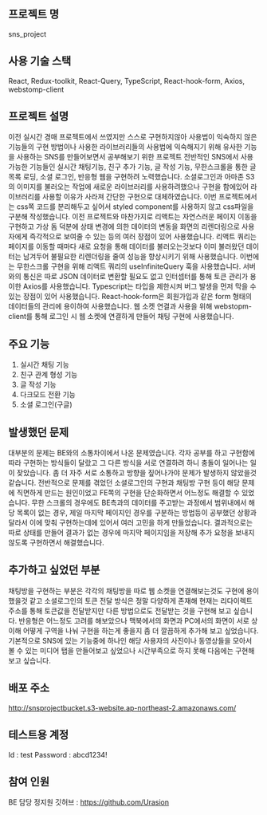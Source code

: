 ## 프로젝트 명 
sns_project

## 사용 기술 스택  
React, Redux-toolkit, React-Query, TypeScript, React-hook-form,  Axios, webstomp-client

## 프로젝트 설명  
이전 실시간 경매 프로젝트에서 쓰였지만 스스로 구현하지않아 사용법이 익숙하지 않은 기능들의 구현 방법이나 사용한 라이브러리들의 사용법에 익숙해지기 위해 유사한 기능을 사용하는 SNS를 만들어보면서 공부해보기 위한 프로젝트
전반적인 SNS에서 사용가능한 기능들인 실시간 채팅기능, 친구 추가 기능, 글 작성 기능, 무한스크롤을 통한 글 목록 로딩, 소셜 로그인, 반응형 웹을 구현하려 노력했습니다.
소셜로그인과 아마존 S3의 이미지를 불러오는 작업에 새로운 라이브러리를 사용하려했으나 구현을 함에있어 라이브러리를 사용할 이유가 사라져 간단한 구현으로 대체하였습니다.
이번 프로젝트에서는 css쪽 코드를 분리해두고 싶어서 styled component를 사용하지 않고 css파일을 구분해 작성했습니다.
이전 프로젝트와 마찬가지로 리액트는 자연스러운 페이지 이동을 구현하고 가상 돔 덕분에 상태 변경에 의한 데이터의 변동을 화면의 리렌더링으로 사용자에게 즉각적으로 보여줄 수 있는 등의 여러 장점이 있어 사용했습니다. 
리액트 쿼리는 페이지를 이동할 때마다 새로 요청을 통해 데이터를 불러오는것보다 이미 불러왔던 데이터는 남겨두어 불필요한 리렌더링을 줄여 성능을 향상시키기 위해 사용했습니다.
이번에는 무한스크롤 구현을 위해 리액트 쿼리의 useInfiniteQuery 훅을 사용했습니다.
서버와의 통신은 따로 JSON 데이터로 변환할 필요도 없고 인터셉터를 통해 토큰 관리가 용이한 Axios를 사용했습니다.
Typescript는 타입을 제한시켜 버그 발생을 먼저 막을 수 있는 장점이 있어 사용했습니다.
React-hook-form은 회원가입과 같은 form 형태의 데이터들의 관리에 용이하여 사용했습니다.
웹 소켓 연결과 사용을 위해 webstopm-client를 통해 로그인 시 웹 소켓에 연결하게 만들어 채팅 구현에 사용했습니다.

## 주요 기능
1. 실시간 채팅 기능
2. 친구 관계 형성 기능
3. 글 작성 기능
4. 다크모드 전환 기능
5. 소셜 로그인(구글)

## 발생했던 문제  
대부분의 문제는 BE와의 소통차이에서 나온 문제였습니다. 각자 공부를 하고 구현함에 따라 구현하는 방식들이 달랐고 그 다른 방식을 서로 연결하려 하니 충돌이 일어나는 일이 잦았습니다.
좀 더 자주 서로 소통하고 방향을 짚어나가야 문제가 발생하지 않았을것 같습니다. 전반적으로 문제를 겪었던 소셜로그인의 구현과 채팅방 구현 등이 해당 문제에 직면하게 만드는 원인이었고 FE쪽의 구현을 단순화하면서 어느정도 해결할 수 있었습니다. 무한 스크롤의 경우에도 BE측과의 데이터를 주고받는 과정에서 범위내에서 해당 목록이 없는 경우, 제일 마지막 페이지인 경우를 구분하는 방법등이 공부했던 상황과 달라서 이에 맞춰 구현하는데에 있어서 여러 고민을 하게 만들었습니다. 결과적으로는 따로 상태를 만들어 결과가 없는 경우에 마지막 페이지임을 저장해 추가 요청을 보내지않도록 구현하면서 해결했습니다. 

## 추가하고 싶었던 부분 
채팅방을 구현하는 부분은 각각의 채팅방을 따로 웹 소켓을 연결해보는것도 구현에 용이했을것 같고 소셜로그인의 토큰 전달 방식은 정말 다양하게 존재해 현재는 리다이렉트 주소를 통해 토큰값을 전달받지만 다른 방법으로도 전달받는 것을 구현해 보고 싶습니다. 반응형은 어느정도 고려를 해보았으나 맥북에서의 화면과 PC에서의 화면이 서로 상이해 어떻게 구역을 나눠 구현을 하는게 좋을지 좀 더 깔끔하게 추가해 보고 싶었습니다.
기본적으로 SNS에 있는 기능중에 하나인 해당 사용자의 사진이나 동영상들을 모아서 볼 수 있는 미디어 탭을 만들어보고 싶었으나 시간부족으로 하지 못해 다음에는 구현해 보고 싶습니다. 

## 배포 주소
http://snsprojectbucket.s3-website.ap-northeast-2.amazonaws.com/

## 테스트용 계정 
Id : test
Password : abcd1234!

## 참여 인원
BE 담당 정지원 깃허브 : https://github.com/Urasion
